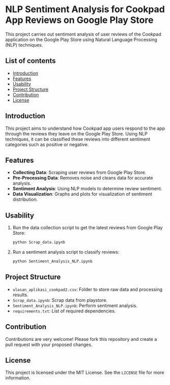 # NLP Sentiment Analysis for Cookpad App Reviews on Google Play Store

This project carries out sentiment analysis of user reviews of the Cookpad application on the Google Play Store using Natural Language Processing (NLP) techniques.

## List of contents
- [Introduction](#introduction)
- [Features](#features)
- [Usability](#usability)
- [Project Structure](#project-structure)
- [Contribution](#contribution)
- [License](#license)

## Introduction
This project aims to understand how Cookpad app users respond to the app through the reviews they leave on the Google Play Store. Using NLP techniques, it can be classified these reviews into different sentiment categories such as positive or negative.

## Features
- **Collecting Data**: Scraping user reviews from Google Play Store.
- **Pre-Processing Data**: Removes noise and cleans data for accurate analysis.
- **Sentiment Analysis**: Using NLP models to determine review sentiment.
- **Data Visualization**: Graphs and plots for visualization of sentiment distribution.


## Usability
1. Run the data collection script to get the latest reviews from Google Play Store:
    ```sh
    python Scrap_data.ipynb
    ```
2. Run a sentiment analysis script to classify reviews:
    ```sh
    python Sentiment_Analysis_NLP.ipynb
    ```


## Project Structure
- `ulasan_aplikasi_cookpad2.csv`: Folder to store raw data and processing results.
- `Scrap_data.ipynb`: Scrap data from playstore.
- `Sentiment_Analysis_NLP.ipynb`: Perform sentiment analysis.
- `requirements.txt`: List of required dependencies.

## Contribution
Contributions are very welcome! Please fork this repository and create a pull request with your proposed changes.

## License
This project is licensed under the MIT License. See the `LICENSE` file for more information.

